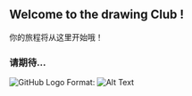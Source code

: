 ## Welcome to the drawing Club !

你的旅程将从这里开始哦！

### 请期待...

![GitHub Logo](/images/壁纸.jpeg)
Format: ![Alt Text](url)

